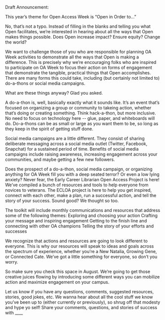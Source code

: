 Draft Announcement:

This year’s theme for Open Access Week is “Open in Order to…” 

No, that’s not a typo. Instead of filling in the blanks and telling you what Open facilitates, we’re interested in hearing about all the ways that Open makes things possible. Does Open increase impact? Ensure equity? Change the world?

We want to challenge those of you who are responsible for planning OA Week activities to demonstrate all the ways that Open is making a difference. This is precisely why we’re encouraging folks who are inspired to participate on OA Week to focus their action on forms of engagement that demonstrate the tangible, practical things that Open accomplishes. There are many forms this could take, including (but certainly not limited to) do-a-thons or social media campaigns. 

What are these things anyway? Glad you asked. 

A do-a-thon is, well, basically exactly what it sounds like. It’s an event that’s focused on organizing a group or community to takeing action, whether that’s doing or creating something. Think hack-a-thon, but more inclusive. No need to focus on technology here -- glue, paper, and whiteboards will do. Do-a-thons can be as small or large as you want them to be, so long as they keep in the spirit of getting stuff done. 

Social media campaigns are a little different. They consist of sharing deliberate messaging across a social media outlet (Twitter, Facebook, Snapchat) for a sustained period of time. Benefits of social media campaigns include raising awareness, increasing engagement across your communities, and maybe getting a few new followers.

Does the prospect of a do-a-thon, social media campaign, or organizing anything for OA Week fill you with a deep seated terror? Or even a low lying anxiety? Never fear, the Early Career Librarian Open Access Project is here! We’ve compiled a bunch of resources and tools to help everyone from novices to veterans. The ECLOA project is here to help you get inspired, connect with each other, make a plan, run a successful action, and tell the story of your success. Sound good? We thought so too.

The toolkit will include monthly communications and resources that address some of the following themes:
Exploring and choosing your action
Crafting your message and inspiring engagement
Getting to the finish line and connecting with other OA champions
Telling the story of your efforts and successes

We recognize that actions and resources are going to look different to everyone. This is why our resources will speak to ideas and goals across the spectrum of experience, whether you’re a New Natalia, Growing Gene, or Connected Cate. We’ve got a little something for everyone, so don’t you worry. 

So make sure you check this space in August. We’re going to get those creative juices flowing by introducing some different ways you can mobilize action and maximize engagement on your campus. 

Let us know if you have any questions, comments, suggested resources, stories, good jokes, etc. We wanna hear about all the cool stuff we know you’ve been up to (either currently or previously), so shrug off that modesty and hype yo self! Share your comments, questions, and stories of success with ____

